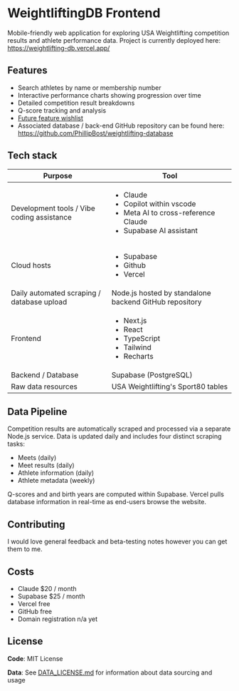 # WeightliftingDB Frontend
Mobile-friendly web application for exploring USA Weightlifting competition results and athlete performance data.
Project is currently deployed here: https://weightlifting-db.vercel.app/

## Features
- Search athletes by name or membership number
- Interactive performance charts showing progression over time
- Detailed competition result breakdowns
- Q-score tracking and analysis
- [Future feature wishlist](https://github.com/PhillipBost/weightlifting-frontend/blob/main/feature-wishlist.md)
- Associated database / back-end GitHub repository can be found here: https://github.com/PhillipBost/weightlifting-database

## Tech stack
|Purpose|Tool|
|------|---------|
| Development tools / Vibe coding assistance|<ul><li>Claude</li><li>Copilot within vscode</li><li>Meta AI to cross-reference Claude</li><li>Supabase AI assistant</li></ul> |
| Cloud hosts   | <ul><li>Supabase</li><li>Github</li><li>Vercel</ol> |
|Daily automated scraping / database upload|Node.js hosted by standalone backend GitHub repository|
|Frontend|<ul><li>Next.js</li><li>React</li><li>TypeScript</li><li>Tailwind</li><li>Recharts</li></ul>|
|Backend / Database|Supabase (PostgreSQL)|
|Raw data resources|USA Weightlifting's Sport80 tables|

## Data Pipeline
Competition results are automatically scraped and processed via a separate Node.js service. Data is updated daily and includes four distinct scraping tasks:
- Meets (daily)
- Meet results (daily)
- Athlete information (daily)
- Athlete metadata (weekly)

Q-scores and and birth years are computed within Supabase.
Vercel pulls database information in real-time as end-users browse the website.

## Contributing
I would love general feedback and beta-testing notes however you can get them to me.

## Costs
- Claude $20 / month
- Supabase $25 / month
- Vercel free
- GitHub free
- Domain registration n/a yet

## License
**Code**: MIT License

**Data**: See [DATA_LICENSE.md](DATA_LICENSE.md) for information about data sourcing and usage
